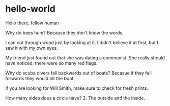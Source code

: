 # hello-world
Hello there, fellow human

Why do bees hum?
Because they don't know the words.

I can cut through wood just by looking at it.
I didn't believe it at first, but I saw it with my own eyes.

My friend just found out that she was dating a communist.
She really should have noticed, there were so many red flags.

Why do scuba divers fall backwards out of boats?
Becasue if they fell forwards they would hit the boat.

If you are looking for Will Smith,
make sure to check for fresh prints.

How many sides does a circle have?
2. The outside and the inside.
